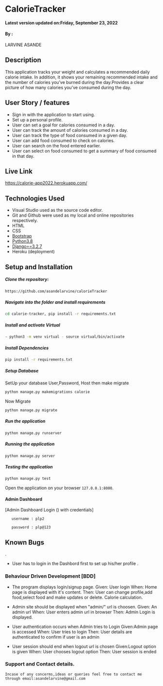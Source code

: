 # CalorieTracker

#### Latest version updated on:Friday, September 23, 2022
#### By :

LARVINE ASANDE

## Description
This application  tracks your weight and calculates a recommended daily calorie intake. 
In addition, it shows your remaining recommended intake and the number of calories you’ve burned during the day.Provides a clear picture of how many calories you’ve consumed during the day.

## User Story / features
* Sign in with the application to start using.
* Set up a personal profile.
* User can set a goal for calories consumed in a day.
* User can track the amount of calories consumed in a day.
* User can track the type of food consumed in a given day.
* User can add food consumed to check on calories.
* User can search on the food entered earlier.
* User can select on food consumed to get a summary of food consumed in that day.

##  Live Link 
https://calorie-app2022.herokuapp.com/

## Technologies Used
- Visual Studio used as  the source code editor.
- Git and Github were used as my local and online repositories respectively.
- HTML 
- CSS 
- [Bootstrap](https://www.bootstrapcdn.com/)
- [Python3.8](https://www.python.org/)
- [Django==3.2.7](https://docs.djangoproject.com/en/2.2/)
- Heroku (deployment)

## Setup and Installation 
##### Clone the repository: 
 ```bash
https://github.com/asandelarvine/calorieTracker
```
##### Navigate into the folder and install requirements 
 ```bash
cd calorie-tracker, pip install -r requirements.txt
```
##### Install and activate Virtual 
 ```bash
- python3 -m venv virtual - source virtual/bin/activate
```
##### Install Dependencies 
 ```bash
 pip install -r requirements.txt
```
##### Setup Database 
  SetUp your database User,Password, Host then make migrate
 ```bash
python manage.py makemigrations calorie
 ```
 Now Migrate
 ```bash
 python manage.py migrate
```
##### Run the application 
 ```bash
 python manage.py runserver
```
##### Running the application 
 ```bash
 python manage.py server
```
##### Testing the application 
 ```bash
 python manage.py test
```
Open the application on your browser `127.0.0.1:8000`.

####  Admin Dashboard

  [Admin Dashboard Login () with credentials]
  
       username : plp2
       
       password : plp@123


## Known Bugs
.
  * User has to login in the Dashbord first to set up his/her profile .

### Behaviour Driven Development [BDD]

  * The program displays login/signup page.
    Given: User login
    When: Home page is displayed with it's content.
    Then: User can change profile,add food,select food and make updates or delete.
    Calorie calculation.
      

  * Admin site should be displayed when "admin/" url is choosen.
    Given: An admin url
    When: User enters admin url in browser
    Then: Admin Login is displayed.

  * User authentication occurs when Admin tries to Login
    Given:Admin page is accessed
    When: User tries to login
    Then: User details are authenticated to confirm if user is an admin

  * User session should end when logout url is chosen
    Given:Logout option is given
    When: User chooses logout option
    Then: User session is ended


### Support and Contact details.

    Incase of any concerms,ideas or queries feel free to contact me through email:asandelarvine@gmail.com


